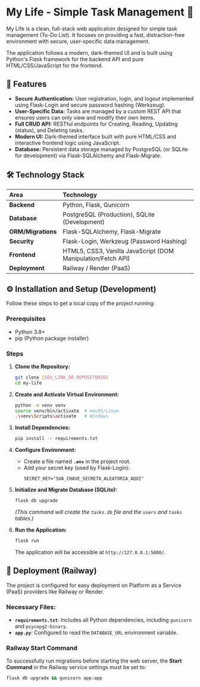 # My Life - Simple Task Management 🚀

My Life is a clean, full-stack web application designed for simple task management (To-Do List). It focuses on providing a fast, distraction-free environment with secure, user-specific data management.

The application follows a modern, dark-themed UI and is built using Python's Flask framework for the backend API and pure HTML/CSS/JavaScript for the frontend.

## 🌟 Features

* **Secure Authentication:** User registration, login, and logout implemented using Flask-Login and secure password hashing (Werkzeug).
* **User-Specific Data:** Tasks are managed by a custom REST API that ensures users can only view and modify their own items.
* **Full CRUD API:** RESTful endpoints for Creating, Reading, Updating (status), and Deleting tasks.
* **Modern UI:** Dark-themed interface built with pure HTML/CSS and interactive frontend logic using JavaScript.
* **Database:** Persistent data storage managed by PostgreSQL (or SQLite for development) via Flask-SQLAlchemy and Flask-Migrate.

## 🛠️ Technology Stack

| Area | Technology |
| :--- | :--- |
| **Backend** | Python, Flask, Gunicorn |
| **Database** | PostgreSQL (Production), SQLite (Development) |
| **ORM/Migrations**| Flask-SQLAlchemy, Flask-Migrate |
| **Security** | Flask-Login, Werkzeug (Password Hashing) |
| **Frontend** | HTML5, CSS3, Vanilla JavaScript (DOM Manipulation/Fetch API) |
| **Deployment** | Railway / Render (PaaS) |

## ⚙️ Installation and Setup (Development)

Follow these steps to get a local copy of the project running:

### Prerequisites

* Python 3.8+
* pip (Python package installer)

### Steps

1.  **Clone the Repository:**
    ```bash
    git clone [SEU_LINK_DO_REPOSITORIO]
    cd my-life
    ```

2.  **Create and Activate Virtual Environment:**
    ```bash
    python -m venv venv
    source venv/bin/activate  # macOS/Linux
    .\venv\Scripts\activate   # Windows
    ```

3.  **Install Dependencies:**
    ```bash
    pip install -r requirements.txt
    ```

4.  **Configure Environment:**
    * Create a file named **`.env`** in the project root.
    * Add your secret key (used by Flask-Login):
        ```
        SECRET_KEY="SUA_CHAVE_SECRETA_ALEATORIA_AQUI"
        ```

5.  **Initialize and Migrate Database (SQLite):**
    ```bash
    flask db upgrade
    ```
    *(This command will create the `tasks.db` file and the `users` and `tasks` tables.)*

6.  **Run the Application:**
    ```bash
    flask run
    ```
    The application will be accessible at `http://127.0.0.1:5000/`.

## 🚀 Deployment (Railway)

The project is configured for easy deployment on Platform as a Service (PaaS) providers like Railway or Render.

### Necessary Files:

* **`requirements.txt`**: Includes all Python dependencies, including `gunicorn` and `psycopg2-binary`.
* **`app.py`**: Configured to read the `DATABASE_URL` environment variable.

### Railway Start Command

To successfully run migrations before starting the web server, the **Start Command** in the Railway service settings must be set to:

```bash
flask db upgrade && gunicorn app:app